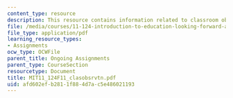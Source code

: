 ```yaml
---
content_type: resource
description: This resource contains information related to classroom observations.
file: /media/courses/11-124-introduction-to-education-looking-forward-and-looking-back-on-education-fall-2011/afd602efb2811f884d7ac5e486021193_MIT11_124F11_clasobsrvtn.pdf
file_type: application/pdf
learning_resource_types:
- Assignments
ocw_type: OCWFile
parent_title: Ongoing Assignments
parent_type: CourseSection
resourcetype: Document
title: MIT11_124F11_clasobsrvtn.pdf
uid: afd602ef-b281-1f88-4d7a-c5e486021193
---
```


